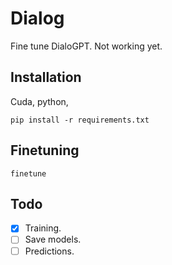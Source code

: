 # Dialog

Fine tune DialoGPT. Not working yet.

## Installation

Cuda, python,

    pip install -r requirements.txt

## Finetuning

    finetune

## Todo

- [x] Training.
- [ ] Save models.
- [ ] Predictions.
